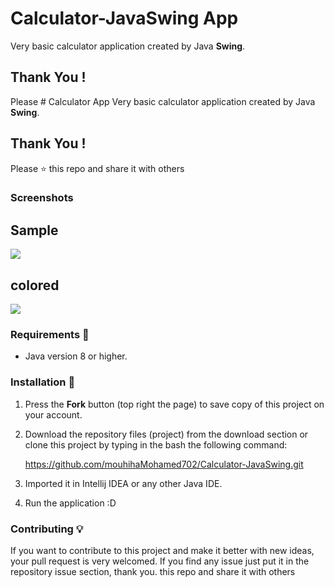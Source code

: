 # Calculator-JavaSwing **App**

Very basic calculator application created by Java **Swing**. 


## Thank You !
Please # Calculator App
Very basic calculator application created by Java **Swing**. 


## Thank You !
Please ⭐️ this repo and share it with others

### Screenshots
## Sample 

![](https://i.imgur.com/DAfYLd9.png)

 ## colored 
![](https://i.imgur.com/e1sizDj.png)

### Requirements 🔧
* Java version 8 or higher.

### Installation 🔌
1. Press the **Fork** button (top right the page) to save copy of this project on your account.

2. Download the repository files (project) from the download section or clone this project by typing in the bash the following command:

      https://github.com/mouhihaMohamed702/Calculator-JavaSwing.git
3. Imported it in Intellij IDEA or any other Java IDE.
4. Run the application :D

### Contributing 💡
If you want to contribute to this project and make it better with new ideas, your pull request is very welcomed.
If you find any issue just put it in the repository issue section, thank you.
 this repo and share it with others

